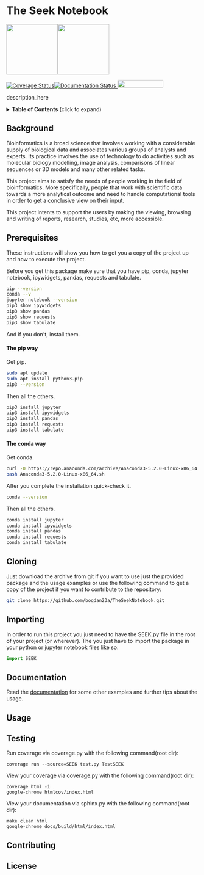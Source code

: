 # The Seek Notebook


<img src="https://seek4science.org/assets/images/seek-logo.svg" width="135px" height="132px"><img src="https://upload.wikimedia.org/wikipedia/commons/3/38/Jupyter_logo.svg" width="135px" height="132px">

<a href='https://coveralls.io/github/bogdan23a/TheSeekNotebook'><img src='https://coveralls.io/repos/github/bogdan23a/TheSeekNotebook/badge.svg' alt='Coverage Status' /></a><a href='https://theseeknotebook.readthedocs.io/en/latest/?badge=latest'><img src='https://readthedocs.org/projects/theseeknotebook/badge/?version=latest' alt='Documentation Status' />
</a><img src="https://camo.githubusercontent.com/2091d99fb3b1ea0dcacb2ce564d5a3fc099c9ee7/68747470733a2f2f6261646765732e66726170736f66742e636f6d2f6f732f76322f6f70656e2d736f757263652e7376673f763d313032" width="120" height="20">

description_here

<details>
  <summary><strong>Table of Contents</strong> (click to expand)</summary>

<!-- toc -->
- [Background](#background)
- [Prerequisites](#prerequisites)
- [Clone](#cloning)
- [Import](#importing)
- [The Docs](#documentation)
- [Examples](#usage)
- [Testing](#testing)
- [Contributing](#contributing)
- [License](#license)

<!-- tocstop -->

</details>

## Background

Bioinformatics is a broad science that involves working with a considerable supply of biological data and associates various groups of analysts and experts. Its practice involves the use of technology to do activities such as molecular biology modelling, image analysis, comparisons of linear sequences or 3D models and many other related tasks.

This project aims to satisfy the needs of people working in the field of bioinformatics. More specifically, people that work with scientific data towards a more analytical outcome and need to handle computational tools in order to get a conclusive view on their input.

This project intents to support the users by making the viewing, browsing and writing of reports, research, studies, etc, more accessible. 

## Prerequisites

These instructions will show you how to get you a copy of the project up and how to execute the project.

Before you get this package make sure that you have pip, conda, jupyter notebook, ipywidgets, pandas, requests and tabulate.
```bash
pip --version
conda --v
jupyter notebook --version
pip3 show ipywidgets
pip3 show pandas
pip3 show requests
pip3 show tabulate
```
And if you don't, install them.

#### The pip way

Get pip.
```bash
sudo apt update
sudo apt install python3-pip
pip3 --version
```

Then all the others.
```bash
pip3 install jupyter
pip3 install ipywidgets
pip3 install pandas
pip3 install requests
pip3 install tabulate
```

#### The conda way

Get conda.
```bash
curl -O https://repo.anaconda.com/archive/Anaconda3-5.2.0-Linux-x86_64.sh
bash Anaconda3-5.2.0-Linux-x86_64.sh
```

After you complete the installation quick-check it.
```bash
conda --version
```

Then all the others.
```bash
conda install jupyter
conda install ipywidgets
conda install pandas
conda install requests
conda install tabulate
```

## Cloning

Just download the archive from git if you want to use just the provided package and the usage examples or use the following command to get a copy of the project if you want to contribute to the repository:
```bash
git clone https://github.com/bogdan23a/TheSeekNotebook.git
```

## Importing

In order to run this project you just need to have the SEEK.py file in the root of your project (or wherever). The you just have to import the package in your python or jupyter notebook files like so:
```python
import SEEK
```

## Documentation

Read the [documentation](https://theseeknotebook.readthedocs.io/en/latest/) for some other examples and further tips about the usage.

## Usage

## Testing

Run coverage via coverage.py with the following command(root dir):
```
coverage run --source=SEEK test.py TestSEEK
```

View your coverage via coverage.py with the following command(root dir):
```
coverage html -i
google-chrome htmlcov/index.html 
```
 
View your documentation via sphinx.py with the following command(root dir):
```
make clean html
google-chrome docs/build/html/index.html
```

## Contributing

## License
